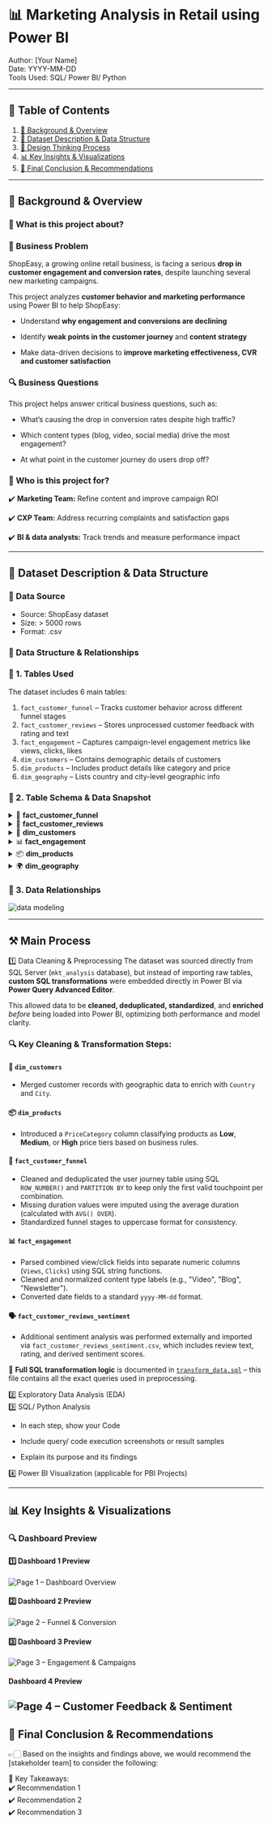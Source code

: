 # 📊 Marketing Analysis in Retail using Power BI
Author: [Your Name]  
Date: YYYY-MM-DD  
Tools Used: SQL/ Power BI/ Python  

---

## 📑 Table of Contents  
1. [📌 Background & Overview](#-background--overview)  
2. [📂 Dataset Description & Data Structure](#-dataset-description--data-structure)  
3. [🧠 Design Thinking Process](#-design-thinking-process)  
4. [📊 Key Insights & Visualizations](#-key-insights--visualizations)  
5. [🔎 Final Conclusion & Recommendations](#-final-conclusion--recommendations)

---

## 📌 Background & Overview  

### 📖 What is this project about? 
 
### 🚨 Business Problem

ShopEasy, a growing online retail business, is facing a serious **drop in customer engagement and conversion rates**, despite launching several new marketing campaigns.

This project analyzes **customer behavior and marketing performance** using Power BI to help ShopEasy:

- Understand **why engagement and conversions are declining**

- Identify **weak points in the customer journey** and **content strategy**

- Make data-driven decisions to **improve marketing effectiveness, CVR and customer satisfaction**

### 🔍 Business Questions
This project helps answer critical business questions, such as:

- What’s causing the drop in conversion rates despite high traffic?

- Which content types (blog, video, social media) drive the most engagement?

- At what point in the customer journey do users drop off?


### 👥 Who is this project for?
✔️ **Marketing Team:** Refine content and improve campaign ROI

✔️ **CXP Team:** Address recurring complaints and satisfaction gaps

✔️ **BI & data analysts:** Track trends and measure performance impact

---

## 📂 Dataset Description & Data Structure  

### 📌 Data Source  
- Source: ShopEasy dataset
- Size: > 5000 rows
- Format: .csv

### 📌 Data Structure & Relationships

### 🔷 1. Tables Used

The dataset includes 6 main tables:

1. `fact_customer_funnel` – Tracks customer behavior across different funnel stages  
2. `fact_customer_reviews` – Stores unprocessed customer feedback with rating and text  
3. `fact_engagement` – Captures campaign-level engagement metrics like views, clicks, likes  
4. `dim_customers` – Contains demographic details of customers  
5. `dim_products` – Includes product details like category and price  
6. `dim_geography` – Lists country and city-level geographic info


### 🔷 2. Table Schema & Data Snapshot

<details>
<summary>📍 <strong>fact_customer_funnel</strong></summary>

| Column Name | Data Type | Description |
|-------------|-----------|-------------|
| JourneyID   | INT       | Unique ID for each customer session |
| CustomerID  | INT       | Linked to dim_customers |
| ProductID   | INT       | Linked to dim_products |
| VisitDate   | DATE      | Date of visit |
| Stage       | TEXT      | Funnel stage (Homepage, ProductPage, Checkout) |
| Action      | TEXT      | Action taken (View, Click, Drop-off) |
| Duration    | FLOAT     | Time spent on stage (seconds) |

</details>

<details>
<summary>📝 <strong>fact_customer_reviews</strong></summary>

| Column Name | Data Type | Description |
|-------------|-----------|-------------|
| ReviewID    | INT       | Unique ID for each review |
| CustomerID  | INT       | Linked to dim_customers |
| ProductID   | INT       | Linked to dim_products |
| ReviewDate  | DATE      | Date the review was submitted |
| Rating      | INT       | Star rating (1 to 5) |
| ReviewText  | TEXT      | Raw review text from customers |

📌 *Example review texts (raw):*  
- “Average experience, nothing special.”  
- “The quality is top-notch.”  
- “Customer support was very helpful.”

</details>

<details>
<summary>👤 <strong>dim_customers</strong></summary>

| Column Name  | Data Type | Description |
|--------------|-----------|-------------|
| CustomerID   | INT       | Unique customer identifier |
| CustomerName | TEXT      | Full name |
| Email        | TEXT      | Contact email |
| Gender       | TEXT      | Gender |
| Age          | INT       | Age of customer |

</details>

<details>
<summary>📊 <strong>fact_engagement</strong></summary>

| Column Name    | Data Type | Description |
|----------------|-----------|-------------|
| EngagementID   | INT       | Unique ID per interaction |
| ContentID      | INT       | ID for the content type |
| CampaignID     | INT       | Marketing campaign identifier |
| ProductID      | INT       | Linked to dim_products |
| ContentType    | TEXT      | Format: Blog, Video, Social, etc. |
| Views          | INT       | Number of views |
| Clicks         | INT       | Number of clicks |
| Likes          | INT       | Number of likes |
| EngagementDate | DATE      | Date of engagement |

</details>

<details>
<summary>📦 <strong>dim_products</strong></summary>

| Column Name   | Data Type | Description |
|---------------|-----------|-------------|
| ProductID     | INT       | Unique product ID |
| ProductName   | TEXT      | Product title |
| Category      | TEXT      | Product category |
| Price         | FLOAT     | Price in USD |
| PriceCategory | TEXT      | Price tier (High, Medium, Low) |

</details>

<details>
<summary>🌍 <strong>dim_geography</strong></summary>

| Column Name | Data Type | Description |
|-------------|-----------|-------------|
| GeographyID | INT       | Unique region ID |
| Country     | TEXT      | Country name |
| City        | TEXT      | City name |

</details>


### 🔷 3. Data Relationships
![data modeling](https://drive.google.com/uc?export=view&id=1lygirzBWmKxOc97asVBnVOyU4dErwA-L)


---

## ⚒️ Main Process

1️⃣ Data Cleaning & Preprocessing 
The dataset was sourced directly from SQL Server (`mkt_analysis` database), but instead of importing raw tables, **custom SQL transformations** were embedded directly in Power BI via **Power Query Advanced Editor**.

This allowed data to be **cleaned, deduplicated, standardized**, and **enriched** *before* being loaded into Power BI, optimizing both performance and model clarity.

### 🔍 Key Cleaning & Transformation Steps:

#### 👤 `dim_customers`
- Merged customer records with geographic data to enrich with `Country` and `City`.

#### 📦 `dim_products`
- Introduced a `PriceCategory` column classifying products as **Low**, **Medium**, or **High** price tiers based on business rules.

#### 🔁 `fact_customer_funnel`
- Cleaned and deduplicated the user journey table using SQL `ROW_NUMBER()` and `PARTITION BY` to keep only the first valid touchpoint per combination.
- Missing duration values were imputed using the average duration (calculated with `AVG() OVER`).
- Standardized funnel stages to uppercase format for consistency.

#### 📊 `fact_engagement`
- Parsed combined view/click fields into separate numeric columns (`Views`, `Clicks`) using SQL string functions.
- Cleaned and normalized content type labels (e.g., "Video", "Blog", "Newsletter").
- Converted date fields to a standard `yyyy-MM-dd` format.

#### 🗣️ `fact_customer_reviews_sentiment`
- Additional sentiment analysis was performed externally and imported via `fact_customer_reviews_sentiment.csv`, which includes review text, rating, and derived sentiment scores.

📎 **Full SQL transformation logic** is documented in [`transform_data.sql`](transform_data.sql) – this file contains all the exact queries used in preprocessing.

2️⃣ Exploratory Data Analysis (EDA)  
3️⃣ SQL/ Python Analysis 

- In each step, show your Code

- Include query/ code execution screenshots or result samples

- Explain its purpose and its findings


4️⃣ Power BI Visualization  (applicable for PBI Projects)

---


## 📊 Key Insights & Visualizations  

### 🔍 Dashboard Preview  

#### 1️⃣ Dashboard 1 Preview  

![Page 1 – Dashboard Overview](https://drive.google.com/uc?export=view&id=1KKrXr7qWo4-fgRfQc3jvX7RpVU-RUu3G)


#### 2️⃣ Dashboard 2 Preview 

![Page 2 – Funnel & Conversion](https://drive.google.com/uc?export=view&id=1IzoFH04QadHnKLemFnQL68GzwTy3HYeQ)


#### 3️⃣ Dashboard 3 Preview  

![Page 3 – Engagement & Campaigns](https://drive.google.com/uc?export=view&id=1S9TNNJEhPVDQGWgHxAGX5S2af_tYnHsQ)

  
####  Dashboard 4 Preview  

![Page 4 – Customer Feedback & Sentiment](https://drive.google.com/uc?export=view&id=1-M3ulE4JJHozYSQ5OHwyonWuKZdlRWbB)
---

## 🔎 Final Conclusion & Recommendations  

👉🏻 Based on the insights and findings above, we would recommend the [stakeholder team] to consider the following:  

📌 Key Takeaways:  
✔️ Recommendation 1  
✔️ Recommendation 2  
✔️ Recommendation 3
